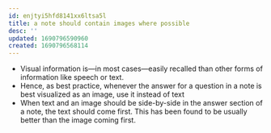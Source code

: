 ```yaml
---
id: enjtyi5hfd8141xx6ltsa5l
title: a note should contain images where possible
desc: ''
updated: 1690796590960
created: 1690796568114
---
```


- Visual information is—in most cases—easily recalled than other forms of information like speech or text.
- Hence, as best practice, whenever the answer for a question in a note is best visualized as an image, use it instead of text
- When text and an image should be side-by-side in the answer section of a note, the text should come first. This has been found to be usually better than the image coming first.
